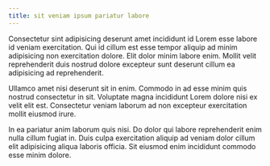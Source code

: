 ```yaml
---
title: sit veniam ipsum pariatur labore
---
```


Consectetur sint adipisicing deserunt amet incididunt id Lorem esse labore id veniam exercitation. Qui id cillum est esse tempor aliquip ad minim adipisicing non exercitation dolore. Elit dolor minim labore enim. Mollit velit reprehenderit duis nostrud dolore excepteur sunt deserunt cillum ea adipisicing ad reprehenderit.

Ullamco amet nisi deserunt sit in enim. Commodo in ad esse minim quis nostrud consectetur in sit. Voluptate magna incididunt Lorem dolore nisi ex velit elit est. Consectetur veniam laborum ad non excepteur exercitation mollit eiusmod irure.

In ea pariatur anim laborum quis nisi. Do dolor qui labore reprehenderit enim nulla cillum fugiat in. Duis culpa exercitation aliquip ad veniam dolor cillum elit adipisicing aliqua laboris officia. Sit eiusmod enim incididunt commodo esse minim dolore.